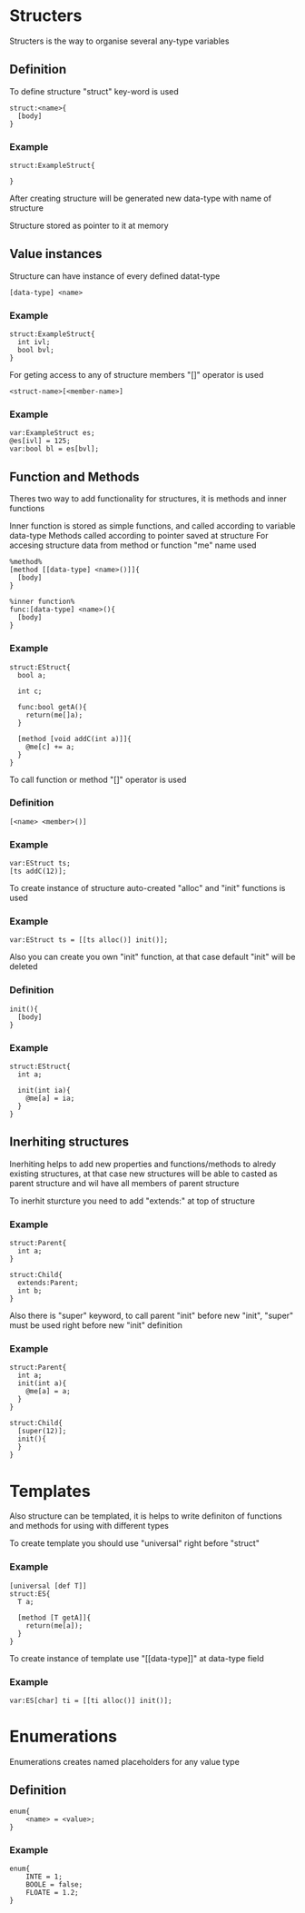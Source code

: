 # Structers

Structers is the way to organise several any-type variables

## Definition

To define structure "struct" key-word is used

```
struct:<name>{
  [body]
}
```

### Example

```
struct:ExampleStruct{
  
}
```

After creating structure will be generated new data-type with name of structure

Structure stored as pointer to it at memory

## Value instances

Structure can have instance of every defined datat-type

```
[data-type] <name>
```

### Example 
```
struct:ExampleStruct{
  int ivl;
  bool bvl;
}
```
For geting access to any of structure members "[]" operator is used

```
<struct-name>[<member-name>]
```

### Example
```
var:ExampleStruct es;
@es[ivl] = 125;
var:bool bl = es[bvl];
```

## Function and Methods

Theres two way to add functionality for structures, it is methods and inner functions

Inner function is stored as simple functions, and called according to variable data-type
Methods called according to pointer saved at structure
For accesing structure data from method or function "me" name used

```
%method%
[method [[data-type] <name>()]]{
  [body]
}

%inner function%
func:[data-type] <name>(){
  [body]
}
```

### Example
```
struct:EStruct{
  bool a;

  int c;

  func:bool getA(){
    return(me[]a);
  }

  [method [void addC(int a)]]{
    @me[c] += a;
  }
}
```

To call function or method "[]" operator is used

### Definition
```
[<name> <member>()]
```

### Example
```
var:EStruct ts;
[ts addC(12)];
```

To create instance of structure auto-created "alloc" and "init" functions is used

### Example
```
var:EStruct ts = [[ts alloc()] init()];
```

Also you can create you own "init" function, at that case default "init" will be deleted

### Definition
```
init(){
  [body]
}
```

### Example
```
struct:EStruct{
  int a;

  init(int ia){
    @me[a] = ia;
  }
}
```

## Inerhiting structures

Inerhiting helps to add new properties and functions/methods to alredy existing structures, at that case new structures will be able to casted as parent structure and wil have all members of parent structure

To inerhit sturcture you need to add "extends:<name>" at top of structure

### Example

```
struct:Parent{
  int a;
}

struct:Child{
  extends:Parent;
  int b;
}
```

Also there is "super" keyword, to call parent "init" before new "init", "super" must be used right before new "init" definition

### Example
```
struct:Parent{
  int a;
  init(int a){
    @me[a] = a;
  }
}

struct:Child{
  [super(12)];
  init(){
  }
}
```

# Templates

Also structure can be templated, it is helps to write definiton of functions and methods for using with different types

To create template you should use "universal" right before "struct"

### Example
```
[universal [def T]]
struct:ES{
  T a;

  [method [T getA]]{
    return(me[a]);
  }
}
```

To create instance of template use "<Template-name>\[\[data-type\]\]" at data-type field

### Example

```
var:ES[char] ti = [[ti alloc()] init()];
```

# Enumerations

Enumerations creates named placeholders for any value type

## Definition
```
enum{
    <name> = <value>;
}
```

### Example

```
enum{
    INTE = 1;
    BOOLE = false;
    FLOATE = 1.2;
}
```
